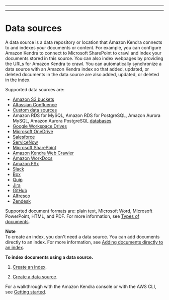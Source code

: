 --------

--------

# Data sources<a name="hiw-data-source"></a>

A data source is a data repository or location that Amazon Kendra connects to and indexes your documents or content\. For example, you can configure Amazon Kendra to connect to Microsoft SharePoint to crawl and index your documents stored in this source\. You can also index webpages by providing the URLs for Amazon Kendra to crawl\. You can automatically synchronize a data source with an Amazon Kendra index so that added, updated, or deleted documents in the data source are also added, updated, or deleted in the index\.

Supported data sources are:
+ [Amazon S3 buckets](https://docs.aws.amazon.com/kendra/latest/dg/data-source-s3.html)
+ [Altassian Confluence](https://docs.aws.amazon.com/kendra/latest/dg/data-source-confluence.html)
+ [Custom data sources](https://docs.aws.amazon.com/kendra/latest/dg/data-source-custom.html)
+ Amazon RDS for MySQL, Amazon RDS for PostgreSQL, Amazon Aurora MySQL, Amazon Aurora PostgreSQL [databases](https://docs.aws.amazon.com/kendra/latest/dg/data-source-database.html)
+ [Google Workspace Drives](https://docs.aws.amazon.com/kendra/latest/dg/data-source-google-drive.html)
+ [Microsoft OneDrive](https://docs.aws.amazon.com/kendra/latest/dg/data-source-onedrive.html)
+ [Salesforce](https://docs.aws.amazon.com/kendra/latest/dg/data-source-salesforce.html)
+ [ServiceNow](https://docs.aws.amazon.com/kendra/latest/dg/data-source-servicenow.html)
+ [Microsoft SharePoint](https://docs.aws.amazon.com/kendra/latest/dg/data-source-sharepoint.html)
+ [Amazon Kendra Web Crawler](https://docs.aws.amazon.com/kendra/latest/dg/data-source-web-crawler.html)
+ [Amazon WorkDocs](https://docs.aws.amazon.com/kendra/latest/dg/data-source-workdocs.html)
+ [Amazon FSx](https://docs.aws.amazon.com/kendra/latest/dg/data-source-fsx.html)
+ [Slack](https://docs.aws.amazon.com/kendra/latest/dg/data-source-slack.html)
+ [Box](https://docs.aws.amazon.com/kendra/latest/dg/data-source-box.html)
+ [Quip](https://docs.aws.amazon.com/kendra/latest/dg/data-source-quip.html)
+ [Jira](https://docs.aws.amazon.com/kendra/latest/dg/data-source-jira.html)
+ [GitHub](https://docs.aws.amazon.com/kendra/latest/dg/data-source-github.html)
+ [Alfresco](https://docs.aws.amazon.com/kendra/latest/dg/data-source-alfresco.html)
+ [Zendesk](https://docs.aws.amazon.com/kendra/latest/dg/data-source-zendesk.html)

Supported document formats are: plain text, Microsoft Word, Microsoft PowerPoint, HTML, and PDF\. For more information, see [Types of documents](index-document-types.md)\.

**Note**  
To create an index, you don't need a data source\. You can add documents directly to an index\. For more information, see [Adding documents directly to an index](in-adding-documents.md)\.

**To index documents using a data source\.**

1. [Create an index](create-index.md)\.

1. [Create a data source](data-source.md)\.

 For a walkthrough with the Amazon Kendra console or with the AWS CLI, see [Getting started](getting-started.md)\.